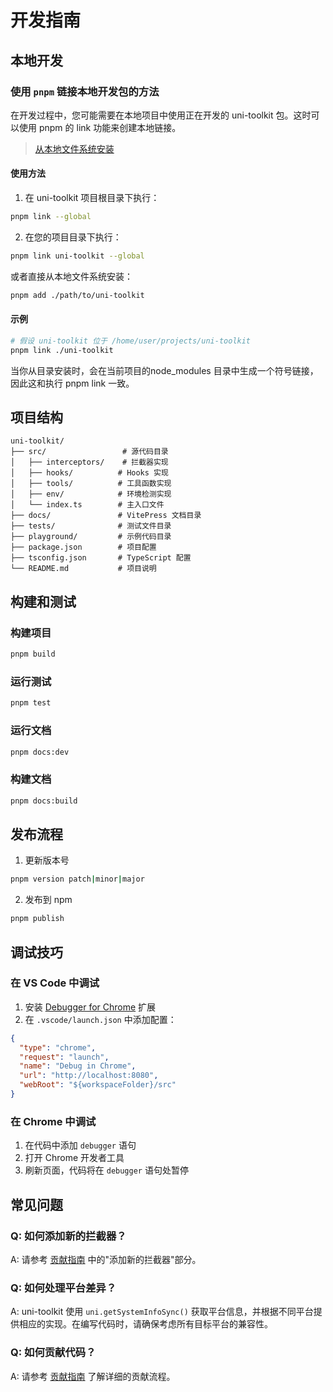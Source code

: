 # 开发指南

## 本地开发

### 使用 `pnpm` 链接本地开发包的方法

在开发过程中，您可能需要在本地项目中使用正在开发的 uni-toolkit 包。这时可以使用 pnpm 的 link 功能来创建本地链接。

> [从本地文件系统安装](https://pnpm.io/zh/cli/add#%E4%BB%8E%E6%9C%AC%E5%9C%B0%E6%96%87%E4%BB%B6%E7%B3%BB%E7%BB%9F%E5%AE%89%E8%A3%85)

#### 使用方法

1. 在 uni-toolkit 项目根目录下执行：

```bash
pnpm link --global
```

2. 在您的项目目录下执行：

```bash
pnpm link uni-toolkit --global
```

或者直接从本地文件系统安装：

```bash
pnpm add ./path/to/uni-toolkit
```

#### 示例

```bash
# 假设 uni-toolkit 位于 /home/user/projects/uni-toolkit
pnpm link ./uni-toolkit
```

当你从目录安装时，会在当前项目的node_modules 目录中生成一个符号链接，因此这和执行 pnpm link 一致。

## 项目结构

```text
uni-toolkit/
├── src/                 # 源代码目录
│   ├── interceptors/    # 拦截器实现
│   ├── hooks/          # Hooks 实现
│   ├── tools/          # 工具函数实现
│   ├── env/            # 环境检测实现
│   └── index.ts        # 主入口文件
├── docs/               # VitePress 文档目录
├── tests/              # 测试文件目录
├── playground/         # 示例代码目录
├── package.json        # 项目配置
├── tsconfig.json       # TypeScript 配置
└── README.md           # 项目说明
```

## 构建和测试

### 构建项目

```bash
pnpm build
```

### 运行测试

```bash
pnpm test
```

### 运行文档

```bash
pnpm docs:dev
```

### 构建文档

```bash
pnpm docs:build
```

## 发布流程

1. 更新版本号

```bash
pnpm version patch|minor|major
```

2. 发布到 npm

```bash
pnpm publish
```

## 调试技巧

### 在 VS Code 中调试

1. 安装 [Debugger for Chrome](https://marketplace.visualstudio.com/items?itemName=msjsdiag.debugger-for-chrome) 扩展
2. 在 `.vscode/launch.json` 中添加配置：

```json
{
  "type": "chrome",
  "request": "launch",
  "name": "Debug in Chrome",
  "url": "http://localhost:8080",
  "webRoot": "${workspaceFolder}/src"
}
```

### 在 Chrome 中调试

1. 在代码中添加 `debugger` 语句
2. 打开 Chrome 开发者工具
3. 刷新页面，代码将在 `debugger` 语句处暂停

## 常见问题

### Q: 如何添加新的拦截器？

A: 请参考 [贡献指南](/guide/contributing.md) 中的"添加新的拦截器"部分。

### Q: 如何处理平台差异？

A: uni-toolkit 使用 `uni.getSystemInfoSync()` 获取平台信息，并根据不同平台提供相应的实现。在编写代码时，请确保考虑所有目标平台的兼容性。

### Q: 如何贡献代码？

A: 请参考 [贡献指南](/guide/contributing.md) 了解详细的贡献流程。
